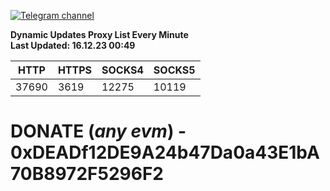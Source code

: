 [![Telegram channel](https://img.shields.io/endpoint?url=https://runkit.io/damiankrawczyk/telegram-badge/branches/master?url=https://t.me/n4z4v0d)](https://t.me/n4z4v0d) 

**Dynamic Updates Proxy List Every Minute**  
**Last Updated: 16.12.23 00:49**

| HTTP        | HTTPS        | SOCKS4        | SOCKS5        |
|-------------|--------------|---------------|---------------|
| 37690 | 3619 | 12275 | 10119 |


# DONATE (_any evm_) - 0xDEADf12DE9A24b47Da0a43E1bA70B8972F5296F2
